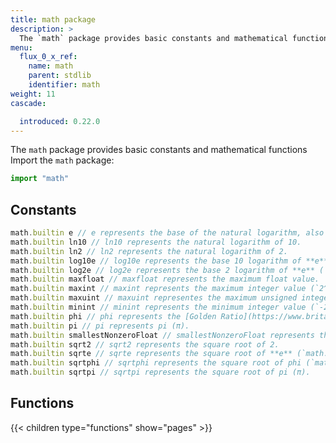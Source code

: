 ```yaml
---
title: math package
description: >
  The `math` package provides basic constants and mathematical functions
menu:
  flux_0_x_ref:
    name: math 
    parent: stdlib
    identifier: math
weight: 11
cascade:

  introduced: 0.22.0
---
```


<!------------------------------------------------------------------------------

IMPORTANT: This page was generated from comments in the Flux source code. Any
edits made directly to this page will be overwritten the next time the
documentation is generated. 

To make updates to this documentation, update the comments above the package
declaration in the Flux source code:

https://github.com/influxdata/flux/blob/master/stdlib/math/math.flux

Contributing to Flux: https://github.com/influxdata/flux#contributing
Fluxdoc syntax: https://github.com/influxdata/flux/blob/master/docs/fluxdoc.md

------------------------------------------------------------------------------->

The `math` package provides basic constants and mathematical functions
Import the `math` package:

```js
import "math"
```
## Constants

```js
math.builtin e // e represents the base of the natural logarithm, also known as Euler's number.
math.builtin ln10 // ln10 represents the natural logarithm of 10.
math.builtin ln2 // ln2 represents the natural logarithm of 2.
math.builtin log10e // log10e represents the base 10 logarithm of **e** (`math.e`).
math.builtin log2e // log2e represents the base 2 logarithm of **e** (`math.e`).
math.builtin maxfloat // maxfloat represents the maximum float value.
math.builtin maxint // maxint represents the maximum integer value (`2^63 - 1`).
math.builtin maxuint // maxuint representes the maximum unsigned integer value  (`2^64 - 1`).
math.builtin minint // minint represents the minimum integer value (`-2^63`).
math.builtin phi // phi represents the [Golden Ratio](https://www.britannica.com/science/golden-ratio).
math.builtin pi // pi represents pi (π).
math.builtin smallestNonzeroFloat // smallestNonzeroFloat represents the smallest nonzero float value.
math.builtin sqrt2 // sqrt2 represents the square root of 2.
math.builtin sqrte // sqrte represents the square root of **e** (`math.e`).
math.builtin sqrtphi // sqrtphi represents the square root of phi (`math.phi`), the Golden Ratio.
math.builtin sqrtpi // sqrtpi represents the square root of pi (π).
```
## Functions

{{< children type="functions" show="pages" >}}
